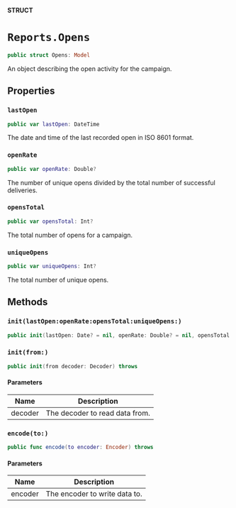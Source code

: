 **STRUCT**

# `Reports.Opens`

```swift
public struct Opens: Model
```

An object describing the open activity for the campaign.

## Properties
### `lastOpen`

```swift
public var lastOpen: DateTime
```

The date and time of the last recorded open in ISO 8601 format.

### `openRate`

```swift
public var openRate: Double?
```

The number of unique opens divided by the total number of successful deliveries.

### `opensTotal`

```swift
public var opensTotal: Int?
```

The total number of opens for a campaign.

### `uniqueOpens`

```swift
public var uniqueOpens: Int?
```

The total number of unique opens.

## Methods
### `init(lastOpen:openRate:opensTotal:uniqueOpens:)`

```swift
public init(lastOpen: Date? = nil, openRate: Double? = nil, opensTotal: Int? = nil, uniqueOpens: Int? = nil)
```

### `init(from:)`

```swift
public init(from decoder: Decoder) throws
```

#### Parameters

| Name | Description |
| ---- | ----------- |
| decoder | The decoder to read data from. |

### `encode(to:)`

```swift
public func encode(to encoder: Encoder) throws
```

#### Parameters

| Name | Description |
| ---- | ----------- |
| encoder | The encoder to write data to. |
